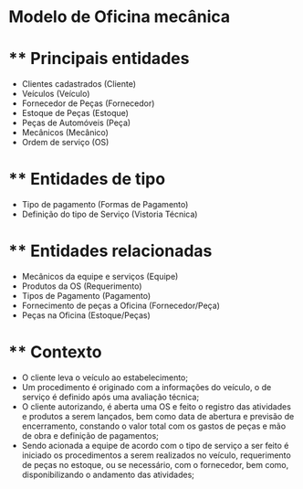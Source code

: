 # Modelo de Oficina mecânica

# ** Principais entidades

- Clientes cadastrados (Cliente)
- Veículos (Veículo)
- Fornecedor de Peças (Fornecedor)
- Estoque de Peças (Estoque)
- Peças de Automóveis (Peça)
- Mecânicos (Mecânico)
- Ordem de serviço (OS)
# ** Entidades de tipo

- Tipo de pagamento (Formas de Pagamento)
- Definição do tipo de Serviço (Vistoria Técnica)

# ** Entidades relacionadas
- Mecânicos da equipe e serviços (Equipe)
- Produtos da OS (Requerimento)
- Tipos de Pagamento (Pagamento)
- Fornecimento de peças a Oficina (Fornecedor/Peça)
- Peças na Oficina (Estoque/Peças)

# ** Contexto
- O cliente leva o veículo ao estabelecimento;
- Um procedimento é originado com a informações do veículo, o de serviço é definido após uma avaliação técnica;
- O cliente autorizando, é aberta uma OS e feito o registro das atividades e produtos a serem lançados, bem como data de abertura e previsão de encerramento, constando o valor total com os gastos de peças e mão de obra e definição de pagamentos;
- Sendo acionada a equipe de acordo com o tipo de serviço a ser feito é iniciado os procedimentos a serem realizados no veículo, requerimento de peças no estoque, ou se necessário, com o fornecedor, bem como, disponibilizando o andamento das atividades;

